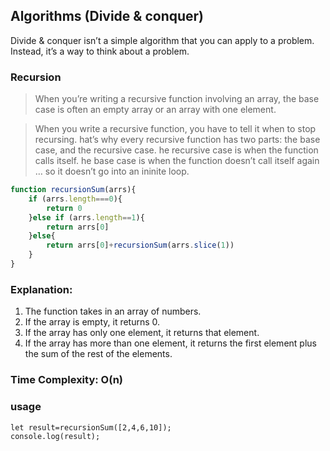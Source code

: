 ## Algorithms (Divide & conquer)
Divide & conquer isn’t a simple algorithm that you can apply to a problem. Instead, it’s a way to think about a problem.


### Recursion
> When you’re writing a recursive function involving an array, the base case is often an empty array or an array with one element.

> When you write a recursive function, you have to tell it when to stop recursing. hat’s why every recursive function has two parts: the base case, and the recursive case. he recursive case is when the function calls itself. he base case is when the function doesn’t call itself again … so it
doesn’t go into an ininite loop.


```js
function recursionSum(arrs){
    if (arrs.length===0){
        return 0
    }else if (arrs.length==1){
        return arrs[0]
    }else{
        return arrs[0]+recursionSum(arrs.slice(1))
    }
}
```
### Explanation:
1. The function takes in an array of numbers.
2. If the array is empty, it returns 0.
3. If the array has only one element, it returns that element.
4. If the array has more than one element, it returns the first element plus the sum of the rest of the elements.


### Time Complexity: O(n)

### usage
```
let result=recursionSum([2,4,6,10]);
console.log(result);
```
